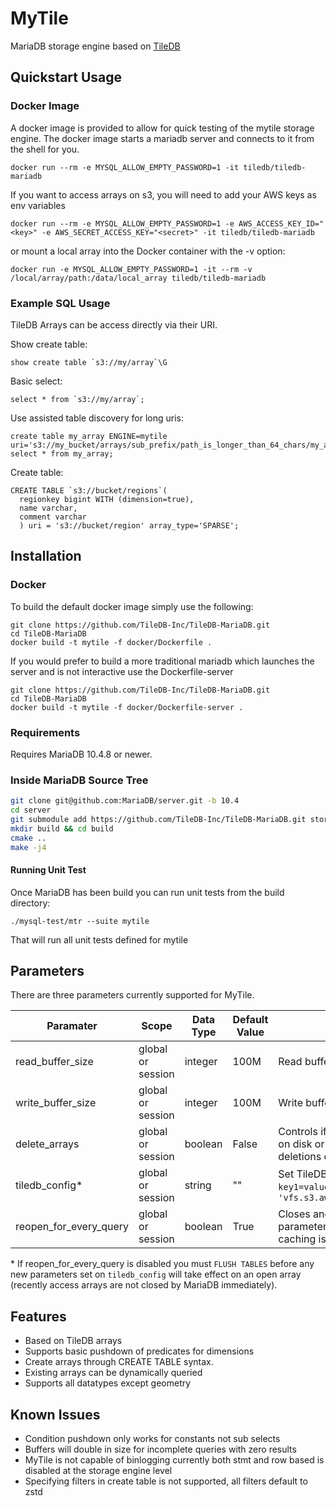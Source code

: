 # MyTile

MariaDB storage engine based on [TileDB](https://tiledb.io/)

## Quickstart Usage

### Docker Image

A docker image is provided to allow for quick testing of the mytile storage engine.  The docker image starts a mariadb
server and connects to it from the shell for you.

```
docker run --rm -e MYSQL_ALLOW_EMPTY_PASSWORD=1 -it tiledb/tiledb-mariadb
```

If you want to access arrays on s3, you will need to add your AWS keys as env variables
```
docker run --rm -e MYSQL_ALLOW_EMPTY_PASSWORD=1 -e AWS_ACCESS_KEY_ID="<key>" -e AWS_SECRET_ACCESS_KEY="<secret>" -it tiledb/tiledb-mariadb
```
or mount a local array into the Docker container with the -v option:

```
docker run -e MYSQL_ALLOW_EMPTY_PASSWORD=1 -it --rm -v /local/array/path:/data/local_array tiledb/tiledb-mariadb
```

### Example SQL Usage

TileDB Arrays can be access directly via their URI.

Show create table:

```
show create table `s3://my/array`\G
```

Basic select:

```
select * from `s3://my/array`;
```

Use assisted table discovery for long uris:

```
create table my_array ENGINE=mytile uri='s3://my_bucket/arrays/sub_prefix/path_is_longer_than_64_chars/my_array_1';
select * from my_array;
```

Create table:

```
CREATE TABLE `s3://bucket/regions`(
  regionkey bigint WITH (dimension=true),
  name varchar,
  comment varchar
  ) uri = 's3://bucket/region' array_type='SPARSE';
```

## Installation

### Docker

To build the default docker image simply use the following:

```
git clone https://github.com/TileDB-Inc/TileDB-MariaDB.git
cd TileDB-MariaDB
docker build -t mytile -f docker/Dockerfile .
```

If you would prefer to build a more traditional mariadb which launches the
server and is not interactive use the Dockerfile-server

```
git clone https://github.com/TileDB-Inc/TileDB-MariaDB.git
cd TileDB-MariaDB
docker build -t mytile -f docker/Dockerfile-server .
```

### Requirements

Requires MariaDB 10.4.8 or newer.

### Inside MariaDB Source Tree

```bash
git clone git@github.com:MariaDB/server.git -b 10.4
cd server
git submodule add https://github.com/TileDB-Inc/TileDB-MariaDB.git storage/mytile
mkdir build && cd build
cmake ..
make -j4
```

#### Running Unit Test

Once MariaDB has been build you can run unit tests from the build directory:

```
./mysql-test/mtr --suite mytile
```

That will run all unit tests defined for mytile

## Parameters

There are three parameters currently supported for MyTile.

| Paramater | Scope | Data Type | Default Value | Description |
| --------- | ----- | --------- | ------------- | ----------- |
| read_buffer_size | global or session | integer | 100M | Read buffer size for tiledb query attribute/coordinates |
| write_buffer_size | global or session | integer | 100M | Write buffer size for tiledb query attribute/coordinates |
| delete_arrays | global or session | boolean | False | Controls if a `delete table` statement causes the array to be deleted on disk or just deregistered from mariadb. True value causes actual deletions of data |
| tiledb_config* | global or session | string | "" | Set TileDB configuration parameters, this is in csv form of `key1=value1,key2=value2`. Example: `set mytile_tiledb_config = 'vfs.s3.aws_access_key_id=abc,vfs.s3.aws_secret_access_key=123';` |
| reopen_for_every_query | global or session | boolean | True | Closes and reopen the array for every query, this allows tiledb_config parameters to take effect without forcing a table flush but any tiledb caching is removed. |

\* If reopen_for_every_query is disabled you must `FLUSH TABLES` before any new parameters set on `tiledb_config`
will take effect on an open array (recently access arrays are not closed by MariaDB immediately).

## Features

- Based on TileDB arrays
- Supports basic pushdown of predicates for dimensions
- Create arrays through CREATE TABLE syntax.
- Existing arrays can be dynamically queried
- Supports all datatypes except geometry

## Known Issues

- Condition pushdown only works for constants not sub selects
- Buffers will double in size for incomplete queries with zero results
- MyTile is not capable of binlogging currently both stmt and row based is disabled at the storage engine level
- Specifying filters in create table is not supported, all filters default to zstd
